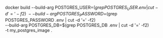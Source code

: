 


docker build --build-arg POSTGRES_USER=$(grep POSTGRES_USER .env | cut -d '=' -f2) \
             --build-arg POSTGRES_PASSWORD=$(grep POSTGRES_PASSWORD .env | cut -d '=' -f2) \
             --build-arg POSTGRES_DB=$(grep POSTGRES_DB .env | cut -d '=' -f2) \
             -t my_postgres_image .